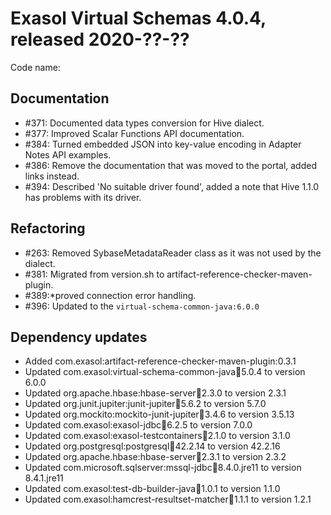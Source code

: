 # Exasol Virtual Schemas 4.0.4, released 2020-??-??

Code name:

## Documentation

* #371: Documented data types conversion for Hive dialect.
* #377: Improved Scalar Functions API documentation.	
* #384: Turned embedded JSON into key-value encoding in Adapter Notes API examples.	
* #386: Remove the documentation that was moved to the portal, added links instead.
* #394: Described 'No  suitable driver found', added a note that Hive 1.1.0 has problems with its driver.

## Refactoring

* #263: Removed SybaseMetadataReader class as it was not used by the dialect.
* #381: Migrated from version.sh to artifact-reference-checker-maven-plugin.
* #389:*proved connection error handling.
* #396: Updated to the `virtual-schema-common-java:6.0.0`

## Dependency updates

* Added com.exasol:artifact-reference-checker-maven-plugin:0.3.1
* Updated com.exasol:virtual-schema-common-java:jar:5.0.4 to version 6.0.0
* Updated org.apache.hbase:hbase-server:jar:2.3.0 to version 2.3.1
* Updated org.junit.jupiter:junit-jupiter:jar:5.6.2 to version 5.7.0
* Updated org.mockito:mockito-junit-jupiter:jar:3.4.6 to version 3.5.13
* Updated com.exasol:exasol-jdbc:jar:6.2.5 to version 7.0.0
* Updated com.exasol:exasol-testcontainers:jar:2.1.0 to version 3.1.0
* Updated org.postgresql:postgresql:jar:42.2.14 to version 42.2.16
* Updated org.apache.hbase:hbase-server:jar:2.3.1 to version 2.3.2
* Updated com.microsoft.sqlserver:mssql-jdbc:jar:8.4.0.jre11 to version 8.4.1.jre11
* Updated com.exasol:test-db-builder-java:jar:1.0.1 to version 1.1.0
* Updated com.exasol:hamcrest-resultset-matcher:jar:1.1.1 to version 1.2.1